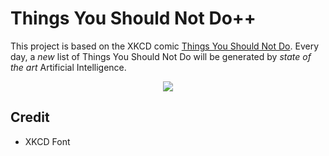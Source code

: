 # Things You Should Not Do++

This project is based on the XKCD comic [Things You Should Not Do](https://xkcd.com/2669/).
Every day, a *new* list of Things You Should Not Do will be generated by *state of the art* Artificial Intelligence.

<p align="center">
  <img src="https://github.com/CamerAllan/things-you-should-not-do/tree/master/gh/images/readme.png" />
</p>

## Credit

- XKCD Font